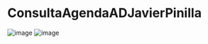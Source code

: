 # ConsultaAgendaADJavierPinilla
![image](https://user-images.githubusercontent.com/80624883/144293751-31131e3c-5259-4b4b-8b0c-b65af3c634c8.png)
![image](https://user-images.githubusercontent.com/80624883/144293816-83326573-2a16-4989-8e0a-4b6cd4ab9075.png)
